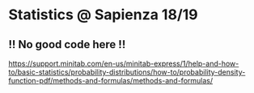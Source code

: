 # Statistics @ Sapienza 18/19

## !! No good code here !!

https://support.minitab.com/en-us/minitab-express/1/help-and-how-to/basic-statistics/probability-distributions/how-to/probability-density-function-pdf/methods-and-formulas/methods-and-formulas/
